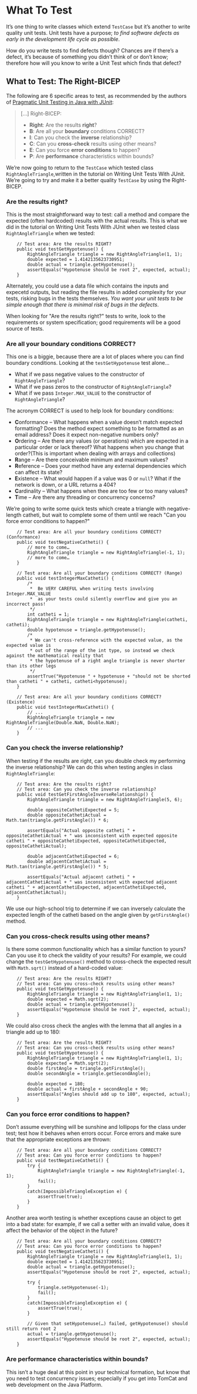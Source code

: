 What To Test
============

It’s one thing to write classes which extend `TestCase` but it’s another to write quality unit tests. Unit tests have a purpose; _to find software defects as early in the development life cycle as possible_.

How do you write tests to find defects though? Chances are if there’s a defect, it’s because of something you didn’t think of or don’t know; therefore how will you know to write a Unit Test which finds that defect?

What to Test: The Right-BICEP
-----------------------------

The following are 6 specific areas to test, as recommended by the authors of [Pragmatic Unit Testing in Java with JUnit](http://www.pragprog.com/titles/utj/pragmatic-unit-testing-in-java-with-junit):

> \[…\] Right-BICEP:
> 
> *   **Right**: Are the results **right**?
> *   **B**: Are all your **boundary** conditions CORRECT?
> *   **I**: Can you check the **inverse** relationship?
> *   **C**: Can you **cross-check** results using other means?
> *   **E**: Can you force **error conditions** to happen?
> *   **P**: Are **performance** characteristics within bounds?

We’re now going to return to the `TestCase` which tested class `RightAngleTriangle`,written in the tutorial on Writing Unit Tests With JUnit. We’re going to try and make it a better quality `TestCase` by using the Right-BICEP.

### Are the results **right**?

This is the most straightforward way to test: call a method and compare the expected (often hardcoded) results with the actual results. This is what we did in the tutorial on Writing Unit Tests With JUnit when we tested class `RightAngleTriangle` when we tested:

    	// Test area: Are the results RIGHT?
    	public void testGetHypotenuse() {
    		RightAngleTriangle triangle = new RightAngleTriangle(1, 1);
    		double expected = 1.4142135623730951;
    		double actual = triangle.getHypotenuse();
    		assertEquals("Hypotenuse should be root 2", expected, actual);
    	}

Alternately, you could use a data file which contains the inputs and expecetd outputs, but reading the file results in added complexity for your tests, risking bugs in the tests themselves. _You want your unit tests to be simple enough that there is minimal risk of bugs in the defects_.

When looking for "Are the results right?" tests to write, look to the requirements or system specification; good requirements will be a good source of tests.

### Are all your **boundary** conditions CORRECT?

This one is a biggie, because there are a lot of places where you can find boundary conditions. Looking at the `testGetHypotenuse` test alone…

*   What if we pass negative values to the constructor of `RightAngleTriangle`?
*   What if we pass zeros to the constructor of `RightAngleTriangle`?
*   What if we pass `Integer.MAX_VALUE` to the constructor of `RightAngleTriangle`?

The acronym CORRECT is used to help look for boundary conditions:

*   **C**onformance – What happens when a value doesn’t match expected formatting? Does the method expect something to be formatted as an email address? Does it expect non-negative numbers only?
*   **O**rdering – Are there any values (or operations) which are expected in a particular order or lack thereof? What happens when you change that order?(This is important when dealing with arrays and collections)
*   **R**ange – Are there conceivable minimum and maximum values?
*   **R**eference – Does your method have any external dependencies which can affect its state?
*   **E**xistence – What would happen if a value was 0 or `null`? What if the network is down, or a URL returns a 404?
*   **C**ardinality – What happens when thee are too few or too many values?
*   **T**ime – Are there any threading or concurrency concerns?

We’re going to write some quick tests which create a triangle with negative-length catheti, but wait to complete some of them until we reach "Can you force error conditions to happen?"

    	// Test area: Are all your boundary conditions CORRECT? (Conformance)
    	public void testNegativeCatheti() {
    		// more to come…
    		RightAngleTriangle triangle = new RightAngleTriangle(-1, 1);
    		// more to come…
    	}
    	
    	// Test area: Are all your boundary conditions CORRECT? (Range)
    	public void testIntegerMaxCatheti() {
    		/*
    		 *	Be VERY CAREFUL when writing tests involving Integer.MAX_VALUE
    		 *	as your tests could silently overflow and give you an incorrect pass!
    		 */
    		int catheti = 1;
    		RightAngleTriangle triangle = new RightAngleTriangle(catheti, catheti);
    		double hypotenuse = triangle.getHypotenuse();
    		/*
    		 * We can't cross-reference with the expected value, as the expected value is
    		 * out of the range of the int type, so instead we check against the mathematical reality that
    		 * the hypotenuse of a right angle triangle is never shorter than its other legs 
    		 */
    		assertTrue("Hypotenuse " + hypotenuse + "should not be shorted than catheti " + catheti, catheti<hypotenuse);
    	}
    	
    	// Test area: Are all your boundary conditions CORRECT? (Existence)
    	public void testIntegerMaxCatheti() {
    		// ...
    		RightAngleTriangle triangle = new RightAngleTriangle(Double.NaN, Double.NaN);
    		// ...
    	}

### Can you check the **inverse** relationship?

When testing if the results are right, can you double check my performing the inverse relationship? We can do this when testing angles in class `RightAngleTriangle`:

    	// Test area: Are the results right?
    	// Test area: Can you check the inverse relationship?
    	public void testGetFirstAngleInverseRelationship() {
    		RightAngleTriangle triangle = new RightAngleTriangle(5, 6);
    		
    		double oppositeCathetiExpected = 5;
    		double oppositeCathetiActual = Math.tan(triangle.getFirstAngle()) * 6;
    		
    		assertEquals("Actual opposite catheti " + oppositeCathetiActual + " was inconsistent with expected opposite catheti " + oppositeCathetiExpected, oppositeCathetiExpected, oppositeCathetiActual);
    		
    		double adjacentCathetiExpected = 6;
    		double adjacentCathetiActual = Math.tan(triangle.getFirstAngle()) * 5;
    		
    		assertEquals("Actual adjacent catheti " + adjacentCathetiActual + " was inconsistent with expected adjacent catheti " + adjacentCathetiExpected, adjacentCathetiExpected, adjacentCathetiActual);
    	}

We use our high-school trig to determine if we can inversely calculate the expected length of the catheti based on the angle given by `getFirstAngle()` method.

### Can you **cross-check** results using other means?

Is there some common functionality which has a similar function to yours? Can you use it to check the validity of your results? For example, we could change the `testGetHypotenuse()` method to cross-check the expected result with `Math.sqrt()` instead of a hard-coded value:

    	// Test area: Are the results RIGHT?
    	// Test area: Can you cross-check results using other means?
    	public void testGetHypotenuse() {
    		RightAngleTriangle triangle = new RightAngleTriangle(1, 1);
    		double expected = Math.sqrt(2);
    		double actual = triangle.getHypotenuse();
    		assertEquals("Hypotenuse should be root 2", expected, actual);
    	}

We could also cross check the angles with the lemma that all angles in a triangle add up to 180:

    	// Test area: Are the results RIGHT?
    	// Test area: Can you cross-check results using other means?
    	public void testGetHypotenuse() {
    		RightAngleTriangle triangle = new RightAngleTriangle(1, 1);
    		double expected = Math.sqrt(2);
    		double firstAngle = triangle.getFirstAngle();
    		double secondAngle = triangle.getSecondAngle();
    		
    		double expected = 180;
    		double actual = firstAngle + secondAngle + 90;
    		assertEquals("Angles should add up to 180", expected, actual);
    	}

### Can you force **error conditions** to happen?

Don’t assume everything will be sunshine and lollipops for the class under test; test how it behaves when errors occur. Force errors and make sure that the appropriate exceptions are thrown:

    	// Test area: Are all your boundary conditions CORRECT?
    	// Test area: Can you force error conditions to happen?
    	public void testNegativeCatheti() {
    		try {
    			RightAngleTriangle triangle = new RightAngleTriangle(-1, 1);
    			fail();
    		}
    		catch(ImpossibleTriangleException e) {
    			assertTrue(true);
    		}
    	}

Another area worth testing is whether exceptions cause an object to get into a bad state: for example, if we call a setter with an invalid value, does it affect the behavior of the object in the future?

    	// Test area: Are all your boundary conditions CORRECT?
    	// Test area: Can you force error conditions to happen?
    	public void testNegativeCatheti() {
    		RightAngleTriangle triangle = new RightAngleTriangle(1, 1);
    		double expected = 1.4142135623730951;
    		double actual = triangle.getHypotenuse();
    		assertEquals("Hypotenuse should be root 2", expected, actual);
    		
    		try {
    			triangle.setHypotenuse(-1);
    			fail();
    		}
    		catch(ImpossibleTriangleException e) {
    			assertTrue(true);
    		}
    		
    		// Given that setHypotenuse(…) failed, getHypotenuse() should still return root 2
    		actual = triangle.getHypotenuse();
    		assertEquals("Hypotenuse should be root 2", expected, actual);
    	}

### Are **performance** characteristics within bounds?

This isn’t a huge deal at this point in your technical formation, but know that you need to test concurrency issues; especially if you get into TomCat and web development on the Java Platform.
